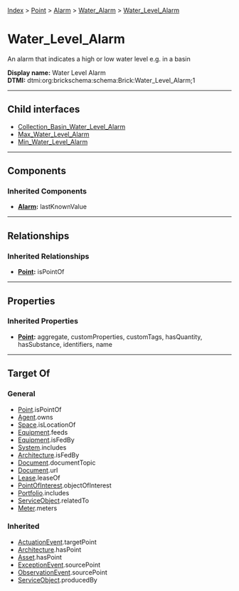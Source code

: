 [Index](../../../../index.md) > [Point](../../../Point.md) > [Alarm](../../Alarm.md) > [Water_Alarm](../Water_Alarm.md) > [Water_Level_Alarm](#)
# Water_Level_Alarm

An alarm that indicates a high or low water level e.g. in a basin


**Display name:** Water Level Alarm<br />
**DTMI:** dtmi:org:brickschema:schema:Brick:Water_Level_Alarm;1

---

## Child interfaces
* [Collection_Basin_Water_Level_Alarm](Collection_Basin-.md)
* [Max_Water_Level_Alarm](Max-.md)
* [Min_Water_Level_Alarm](Min-.md)

---

## Components

### Inherited Components
* **[Alarm](../../Alarm.md):** lastKnownValue

---

## Relationships

### Inherited Relationships
* **[Point](../../../Point.md):** isPointOf

---

## Properties

### Inherited Properties
* **[Point](../../../Point.md):** aggregate, customProperties, customTags, hasQuantity, hasSubstance, identifiers, name

---

## Target Of
### General
* [Point](../../../Point.md).isPointOf
* [Agent](../../../../Agent/Agent.md).owns
* [Space](../../../../Space/Space.md).isLocationOf
* [Equipment](../../../../Asset/Equipment/Equipment.md).feeds
* [Equipment](../../../../Asset/Equipment/Equipment.md).isFedBy
* [System](../../../../Collection/System/System.md).includes
* [Architecture](../../../../Space/Architecture/Architecture.md).isFedBy
* [Document](../../../../Information/Document/Document.md).documentTopic
* [Document](../../../../Information/Document/Document.md).url
* [Lease](../../../../Event/Lease.md).leaseOf
* [PointOfInterest](../../../../Information/PointOfInterest.md).objectOfInterest
* [Portfolio](../../../../Collection/Portfolio.md).includes
* [ServiceObject](../../../../Information/ServiceObject/ServiceObject.md).relatedTo
* [Meter](../../../../Asset/Equipment/Meter/Meter.md).meters
### Inherited
* [ActuationEvent](../../../../Event/Point-/ActuationEvent.md).targetPoint
* [Architecture](../../../../Space/Architecture/Architecture.md).hasPoint
* [Asset](../../../../Asset/Asset.md).hasPoint
* [ExceptionEvent](../../../../Event/Point-/ExceptionEvent.md).sourcePoint
* [ObservationEvent](../../../../Event/Point-/ObservationEvent/ObservationEvent.md).sourcePoint
* [ServiceObject](../../../../Information/ServiceObject/ServiceObject.md).producedBy
